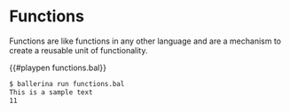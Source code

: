 # Functions

Functions are like functions in any other language and are a mechanism to create a reusable unit of functionality.

{{#playpen functions.bal}}

```bash
$ ballerina run functions.bal
This is a sample text
11
```